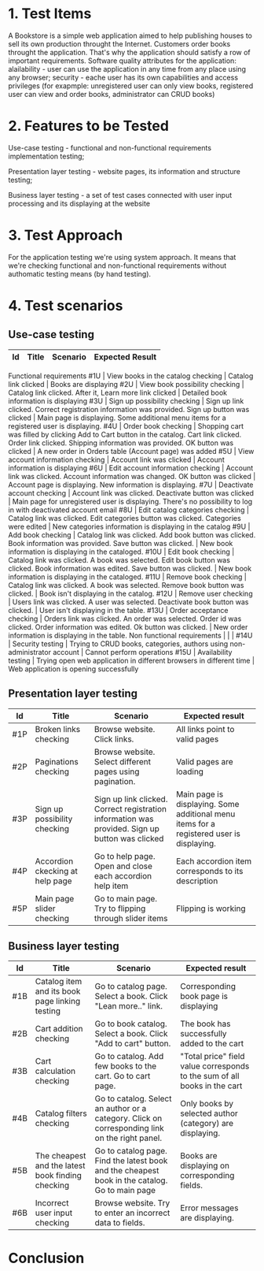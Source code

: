 # 1. Test Items
A Bookstore is a simple web application aimed to help publishing houses to sell its own production throught the Internet. Customers order books throught the application. That's why the application should satisfy a row of important requirements. Software quality attributes for the application: alailability - user can use the application in any time from any place using any browser; security - eache user has its own capabilities and access privileges (for exapmple: unregistered user can only view books, registered user can view and order books, administrator can CRUD books)


# 2. Features to be Tested
Use-case testing - functional and non-functional requirements implementation testing;

Presentation layer testing - website pages, its information and structure testing;

Business layer testing - a set of test cases connected with user input processing and its displaying at the website
# 3. Test Approach
For the application testing we're using system approach. It means that we're checking functional and non-functional requirements without authomatic testing means (by hand testing).
# 4. Test scenarios

## Use-case testing

Id  | Title | Scenario | Expected Result
--|--|--|--
Functional requirements
#1U | View books in the catalog checking | Catalog link clicked | Books are displaying
#2U | View book possibility checking | Catalog link clicked. After it, Learn more link clicked | Detailed book information is displaying
#3U | Sign up possibility checking | Sign up link clicked. Correct registration information was provided. Sign up button was clicked | Main page is displaying. Some additional menu items for a registered user is displaying.
#4U | Order book checking | Shopping cart was filled by clicking Add to Cart button in the catalog. Cart link clicked. Order link clicked. Shipping information was provided. OK button was clicked | A new order in Orders table (Account page) was added
#5U | View account information checking | Account link was clicked | Account information is displaying
#6U | Edit account information checking | Account link was clicked. Account information was changed. OK button was clicked | Account page is displaying. New information is displaying.
#7U | Deactivate account checking | Account link was clicked. Deactivate button was clicked | Main page for unregistered user is displaying. There's no possibility to log in with deactivated account email
#8U | Edit catalog categories checking | Catalog link was clicked. Edit categories button was clicked. Categories were edited | New categories information is displaying in the catalog
#9U | Add book checking | Catalog link was clicked. Add book button was clicked. Book information was provided. Save button was clicked. | New book information is displaying in the cataloged.
#10U | Edit book checking | Catalog link was clicked. A book was selected. Edit book button was clicked. Book information was edited. Save button was clicked. | New book information is displaying in the cataloged.
#11U | Remove book checking | Catalog link was clicked. A book was selected. Remove book button was clicked. | Book isn't displaying in the catalog.
#12U | Remove user checking | Users link was clicked. A user was selected. Deactivate book button was clicked. | User isn't displaying in the table.
#13U | Order acceptance checking | Orders link was clicked. An order was selected. Order id was clicked. Order information was edited. Ok button was clicked. | New order information is displaying in the table.
Non functional requirements | | | 
#14U | Security testing | Trying to CRUD books, categories, authors using non-administrator account | Cannot perform operations
#15U | Availability testing | Trying open web application in different browsers in different time | Web application is opening successfully


## Presentation layer testing

Id  | Title | Scenario | Expected result
--|--|--|--
#1P | Broken links checking | Browse website. Click links. | All links point to valid pages
#2P | Paginations checking | Browse website. Select different pages using pagination. | Valid pages are loading
#3P | Sign up possibility checking | Sign up link clicked. Correct registration information was provided. Sign up button was clicked | Main page is displaying. Some additional menu items for a registered user is displaying.
#4P | Accordion ckecking at help page | Go to help page. Open and close each accordion help item | Each accordion item corresponds to its description
#5P | Main page slider checking | Go to main page. Try to flipping through slider items | Flipping is working

## Business layer testing

Id  | Title | Scenario | Expected result
--|--|--|--
#1B | Catalog item and its book page linking testing | Go to catalog page. Select a book. Click "Lean more.." link. | Corresponding book page is displaying
#2B | Cart addition checking | Go to book catalog. Select a book. Click "Add to cart" button. | The book has successfully added to the cart
#3B | Cart calculation checking | Go to catalog. Add few books to the cart. Go to cart page. | "Total price" field value corresponds to the sum of all books in the cart
#4B | Catalog filters checking | Go to catalog. Select an author or a category. Click on corresponding link on the right panel. | Only books by selected author (category) are displaying.
#5B | The cheapest and the latest book finding checking | Go to catalog page. Find the latest book and the cheapest book in the catalog. Go to main page | Books are displaying on corresponding fields.
#6B | Incorrect user input checking | Browse website. Try to enter an incorrect data to fields. | Error messages are displaying.


# Conclusion
